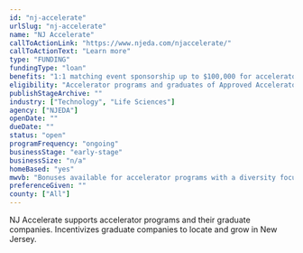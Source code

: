 ```yaml
---
id: "nj-accelerate"
urlSlug: "nj-accelerate"
name: "NJ Accelerate"
callToActionLink: "https://www.njeda.com/njaccelerate/"
callToActionText: "Learn more"
type: "FUNDING"
fundingType: "loan"
benefits: "1:1 matching event sponsorship up to $100,000 for accelerator programs. 1:1 matching loan funding up to $250,000 and rent support for up to 6 months for graduate companies."
eligibility: "Accelerator programs and graduates of Approved Accelerators. "
publishStageArchive: ""
industry: ["Technology", "Life Sciences"]
agency: ["NJEDA"]
openDate: ""
dueDate: ""
status: "open"
programFrequency: "ongoing"
businessStage: "early-stage"
businessSize: "n/a"
homeBased: "yes"
mwvb: "Bonuses available for accelerator programs with a diversity focus as well as mwbe"
preferenceGiven: ""
county: ["All"]
---
```


NJ Accelerate supports accelerator programs and their graduate companies. Incentivizes graduate companies to locate and grow in New Jersey.

